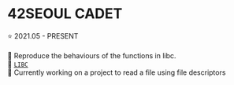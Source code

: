 42SEOUL CADET
=============

⭐ 2021.05 - PRESENT
</br>
</br>
🌱 Reproduce the behaviours of the functions in libc.</br>
🔗 [`LIBC`](./LIBFT)
</br>
🌱 Currently working on a project to read a file using file descriptors
</br>
